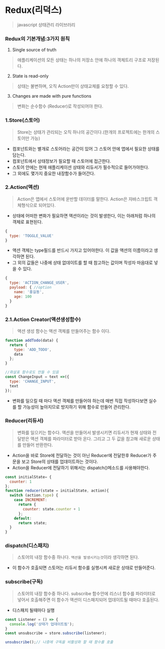 # Redux(리덕스)
> javascript 상태관리 라이브러리

### Redux의 기본개념:3가지 원칙
1. Single source of truth
> 애플리케이션의 모든 상태는 하나의 저장소 안에 하나의 객체트리 구조로 저장된다.
2. State is read-only
> 상태는 불변하며, 오직 Action만이 상태교체를 요청할 수 있다.
3. Changes are made with pure functions
> 변화는 순수함수 (Reducer)로 작성되어야 한다.

### 1.Store(스토어) 
> Store는 상태가 관리되는 오직 하나의 공간이다.(한개의 프로젝트에는 한개의 스토어만 가능)
  - 컴포넌트와는 별개로 스토어라는 공간이 있어 그 스토어 안에 앱에서 필요한 상태를 담는다.
  - 컴포넌트에서 상태정보가 필요할 때 스토어에 접근한다.
  - 스토어 안에는 현재 애플리케이션 상태와 리듀서가 필수적으로 들어가야한다.
  - 그 외에도 몇가지 중요한 내장함수가 들어간다.
  
### 2.Action(액션) 
> Action은 앱에서 스토어에 운반할 데이터를 말한다. Action은 자바스크립트 객체형식으로 되어있다.
+ 상태에 어떠한 변화가 필요하면 액션이라는 것이 발생한다, 이는 아래처럼 하나의 객체로 표현된다.
```js
{
  type: 'TOGGLE_VALUE'
}
```
+ 액션 객체는 type필드를 반드시 가지고 있어야한다. 이 값을 액션의 이름이라고 생각하면 된다. 
+ 그 외의 값들은 나중에 상태 없데이트를 할 때 참고하는 값이며 작성자 마음대로 넣을 수 있다.
 ```js
 {
   type: 'ACTION_CHANGE_USER',
   payload: { //option
     name: '홍길동',
     age: 100
   }
 } 
 ```
 
### 2.1.Action Creator(액션생성함수)
> 액션 생성 함수는 액션 객체를 만들어주는 함수 이다.
```js
function addTodo(data) {
  return {
    type: 'ADD_TODO',
    data
  };
}

//화살표 함수로도 만들 수 있음
const ChangeInput = text =>({
  type: 'CHANGE_INPUT',
  text
});
```
+ 변화를 일으킬 때 마다 액션 객체를 만들어야 하는데 매번 직접 작성하다보면 실수를 할 가능성이 높아지므로 방지하기 위해 함수로 만들어 관리한다.

### Reducer(리듀서) 
> 변화를 일으키는 함수다. 액션을 만들어서 발생시키면 리듀서가 현재 상태와 전달받은 액션 객체를 파라미터로 받아 온다. 그리고 그 두 값을 참고해 새로운 상태를 만들어 반환한다.

  - Action을 바로 Store에 전달하는 것이 아닌 Reducer에 전달한후 Reducer가 주문을 보고 Store의 상태를 업데이트하는 것이다.
  - Action을 Reducer에 전달하기 위해서는 dispatch()메소드를 사용해야한다.
```js
const initialState= {
  counter: 1
};
function reducer(state = initialState, action){
  switch (action.type) {
    case INCREMENT:
      return {
        counter: state.counter + 1
      };
    default:
      return state;
  }
}
```

### dispatch(디스패치)
> 스토어의 내장 함수중 하나다. `액션을 발생시키는것`이라 생각하면 된다.
- 이 함수가 호출되면 스토어는 리듀서 함수를 실행시켜 새로운 상태로 만들어준다.

### subscribe(구독)
> 스토어의 내장 함수중 하나다. subscribe 함수안에 리스너 함수를 파라미터로 넣어서 호출해주면 이 함수가 액션이 디스패치되어 업데이트될 때마다 호출된다.
+ 디스패치 될때마다 실행
```js
const Listener = () => {
  console.log('상태가 업데이트됨');
}
const unsubscribe = store.subscribe(listener);

unsubscribe();// 나중에 구독을 비활성화 할 때 함수를 호출
```
